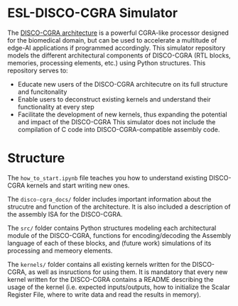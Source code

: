 # ESL-DISCO-CGRA Simulator
The [DISCO-CGRA architecture](https://dl.acm.org/doi/abs/10.1145/3489517.3530980) is a powerful CGRA-like processor designed for the biomedical domain, but can be used to accelerate a multitude of edge-AI applications if programmed accordingly. This simulator repository models the different architectural components of DISCO-CGRA (RTL blocks, memories, processing elements, etc.) using Python structures. This repository serves to:
* Educate new users of the DISCO-CGRA architecutre on its full structure and funcitonality
* Enable users to deconstruct existing kernels and understand their functionality at every step
* Facilitate the development of new kernels, thus expanding the potential and impact of the DISCO-CGRA
This simulator does not include the compilation of C code into DISCO-CGRA-compatible assembly code.

# Structure
The `how_to_start.ipynb` file teaches you how to understand existing DISCO-CGRA kernels and start writing new ones.

The `disco-cgra_docs/` folder includes important information about the strucutre and function of the architecture.
It is also included a description of the assembly ISA for the DISCO-CGRA.

The `src/` folder contains Python structures modeling each architectural module of the DISCO-CGRA, functions for encoding/decoding the Assembly language of each of these blocks, and (future work) simulations of its processing and memeory elements.

The `kernels/` folder contains all existing kernels written for the DISCO-CGRA, as well as insructions for using them. It is mandatory that every new kernel written for the DISCO-CGRA contains a README describing the usage of the kernel (i.e. expected inputs/outputs, how to initialize the Scalar Register File, where to write data and read the results in memory).
